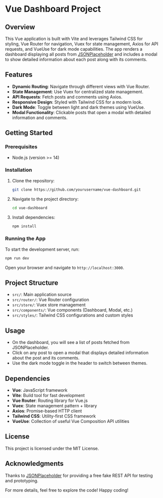 # Vue Dashboard Project

## Overview

This Vue application is built with Vite and leverages Tailwind CSS for styling, Vue Router for navigation, Vuex for state management, Axios for API requests, and VueUse for dark mode capabilities. The app renders a dashboard displaying all posts from [JSONPlaceholder](https://jsonplaceholder.typicode.com/) and includes a modal to show detailed information about each post along with its comments.

## Features

- **Dynamic Routing**: Navigate through different views with Vue Router.
- **State Management**: Use Vuex for centralized state management.
- **API Requests**: Fetch posts and comments using Axios.
- **Responsive Design**: Styled with Tailwind CSS for a modern look.
- **Dark Mode**: Toggle between light and dark themes using VueUse.
- **Modal Functionality**: Clickable posts that open a modal with detailed information and comments.

## Getting Started

### Prerequisites

- Node.js (version >= 14)

### Installation

1. Clone the repository:
   ```bash
   git clone https://github.com/yourusername/vue-dashboard.git
   ```
2. Navigate to the project directory:
   ```bash
   cd vue-dashboard
   ```
3. Install dependencies:
   ```bash
   npm install
   ```

### Running the App

To start the development server, run:

```bash
npm run dev
```

Open your browser and navigate to `http://localhost:3000`.

## Project Structure

- `src/`: Main application source
- `src/router/`: Vue Router configuration
- `src/store/`: Vuex store management
- `src/components/`: Vue components (Dashboard, Modal, etc.)
- `src/styles/`: Tailwind CSS configurations and custom styles

## Usage

- On the dashboard, you will see a list of posts fetched from JSONPlaceholder.
- Click on any post to open a modal that displays detailed information about the post and its comments.
- Use the dark mode toggle in the header to switch between themes.

## Dependencies

- **Vue**: JavaScript framework
- **Vite**: Build tool for fast development
- **Vue Router**: Routing library for Vue.js
- **Vuex**: State management pattern + library
- **Axios**: Promise-based HTTP client
- **Tailwind CSS**: Utility-first CSS framework
- **VueUse**: Collection of useful Vue Composition API utilities

## License

This project is licensed under the MIT License.

## Acknowledgments

Thanks to [JSONPlaceholder](https://jsonplaceholder.typicode.com/) for providing a free fake REST API for testing and prototyping.

For more details, feel free to explore the code! Happy coding!

